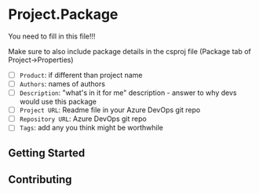 # Project.Package

You need to fill in this file!!!


Make sure to also include package details in the csproj file (Package tab of Project->Properties)

- [ ] `Product`:  if different than project name
- [ ] `Authors`: names of authors
- [ ] `Description`: "what's in it for me" description - answer to why devs would use this package
- [ ] `Project URL`: Readme file in your Azure DevOps git repo
- [ ] `Repository URL`: Azure DevOps git repo
- [ ] `Tags`: add any you think might be worthwhile

## Getting Started

## Contributing
